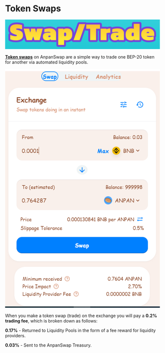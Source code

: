 # Token Swaps

![](img-trade-2021-09-10-20-29-22.png)

[**Token swaps**](https://exchange.anpanswap.finance/#/swap) on AnpanSwap are a simple way to trade one BEP-20 token for another via automated liquidity pools.

![](img-trade1-2021-09-10-20-33-10.png)

When you make a token swap \(trade\) on the exchange you will pay a **0.2% trading fee**, which is broken down as follows:

**0.17%** - Returned to Liquidity Pools in the form of a fee reward for liquidity providers.

**0.03%** - Sent to the AnpanSwap Treasury.